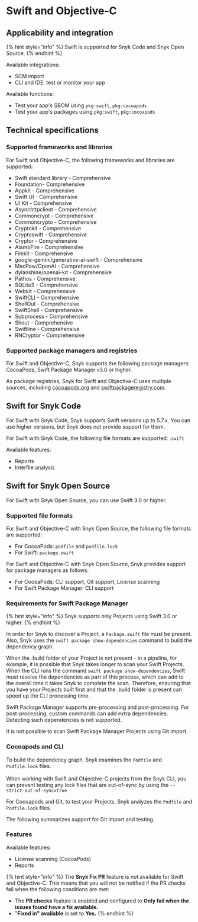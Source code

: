 # Swift and Objective-C

## Applicability and integration

{% hint style="info" %}
Swift is supported for Snyk Code and Snyk Open Source.
{% endhint %}

Available integrations:

* SCM import
* CLI and IDE: test or monitor your app

Available functions:

* Test your app's SBOM using `pkg:swift`, `pkg:cocoapods`
* Test your app's packages using `pkg:swift`, `pkg:cocoapods`

## Technical specifications

### Supported frameworks and libraries

For Swift and Objective-C, the following frameworks and libraries are supported:

* Swift standard library - Comprehensive
* Foundation- Comprehensive
* Appkit - Comprehensive
* Swift UI - Comprehensive
* UI Kit - Comprehensive
* Asynchttpclient - Comprehensive
* Commoncrypt - Comprehensive
* Commoncrypto - Comprehensive
* Cryptokit - Comprehensive
* Cryptoswift - Comprehensive
* Cryptor - Comprehensive
* AlamoFire - Comprehensive
* Filekit - Comprehensive
* google-gemini/generative-ai-swift - Comprehensive
* MacPaw/OpenAI - Comprehensive
* dylanshine/openai-kit - Comprehensive
* Pathos - Comprehensive
* SQLite3 - Comprehensive
* Webkit - Comprehensive
* SwiftCLI - Comprehensive
* ShellOut - Comprehensive
* SwiftShell - Comprehensive
* Subprocess - Comprehensive
* Shout - Comprehensive
* Swiftline - Comprehensive
* RNCryptor - Comprehensive

### Supported package managers and registries

For Swift and Objective-C, Snyk supports the following package managers: CocoaPods, Swift Package Manager v3.0 or higher.

As package registries, Snyk for Swift and Objective-C uses multiple sources, including [cocoapods.org](https://cocoapods.org/) and [swiftpackageregistry.com](https://swiftpackageregistry.com/).

## Swift for Snyk Code

For Swift with Snyk Code, Snyk supports Swift versions up to 5.7.x. You can use higher versions, but Snyk does not provide support for them.

For Swift with Snyk Code, the following file formats are supported: .`swift`

Available features:

* Reports
* Interfile analysis

## Swift for Snyk Open Source

For Swift with Snyk Open Source, you can use Swift 3.0 or higher.

### Supported file formats

For Swift and Objective-C with Snyk Open Source, the following file formats are supported:

* For CocoaPods: `podfile` and `podfile.lock`
* For Swift: `package.swift`

For Swift and Objective-C with Snyk Open Source, Snyk provides support for package managers as follows:

* For CocoaPods: CLI support, Git support, License scanning
* For Swift Package Manager: CLI support

### Requirements for Swift Package Manager

{% hint style="info" %}
Snyk supports only Projects using Swift 3.0 or higher.
{% endhint %}

In order for Snyk to discover a Project, a `Package.swift` file must be present. Also, Snyk uses the `swift package show-dependencies` command to build the dependency graph.

When the .build folder of your Project is not present - in a pipeline, for example, it is possible that Snyk takes longer to scan your Swift Projects. When the CLI runs the command `swift package show-dependencies`, Swift must resolve the dependencies as part of this process, which can add to the overall time it takes Snyk to complete the scan. Therefore, ensuring that you have your Projects built first and that the .build folder is present can speed up the CLI processing time.

Swift Package Manager supports pre-processing and post-processing. For post-processing, custom commands can add extra dependencies. Detecting such dependencies is not supported.

It is not possible to scan Swift Package Manager Projects using Git import.

### Cocoapods and CLI

To build the dependency graph, Snyk examines the `Podfile` and `Podfile.lock` files.\
\
When working with Swift and Objective-C projects from the Snyk CLI, you can prevent testing any lock files that are out-of-sync by using the `--strict-out-of-sync=true`

For Cocoapods and Git, to test your Projects, Snyk analyzes the `Podfile` and `Podfile.lock` files.

The following summarizes support for Git import and testing.

### Features

Available features:

* License scanning (CocoaPods)
* Reports

{% hint style="info" %}
The **Snyk Fix PR** feature is not available for Swift and Objective-C. This means that you will not be notified if the PR checks fail when the following conditions are met:

* The **PR checks** feature is enabled and configured to **Only fail when the issues found have a fix available.**
* "**Fixed in" available** is set to **Yes.**
{% endhint %}
